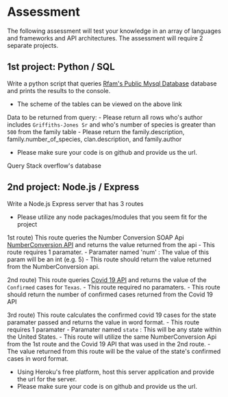 # Assessment

The following assessment will test your knowledge in an array of languages and frameworks and API architectures.
The assessment will require 2 separate projects.

## 1st project: Python / SQL

Write a python script that queries [Rfam's Public Mysql Database](https://docs.rfam.org/en/latest/database.html) database and prints the results to the console.

- The scheme of the tables can be viewed on the above link

Data to be returned from query:
    - Please return all rows who's author includes `Griffiths-Jones Sr` and who's number of species is greater than `500` from the family table
    - Please return the family.description, family.number_of_species, clan.description, and family.author 

- Please make sure your code is on github and provide us the url. 

Query Stack overflow's database

## 2nd project: Node.js / Express

Write a Node.js Express server that has 3 routes

- Please utilize any node packages/modules that you seem fit for the project

1st route) This route queries the Number Conversion SOAP Api [NumberConversion API](https://www.dataaccess.com/webservicesserver/NumberConversion.wso?op=NumberToWords) and returns the value returned from the api
    - This route requires 1 paramater.
        - Paramater named 'num' : The value of this param will be an int (e.g. 5)
    - This route should return the value returned from the NumberConversion api.

2nd route) This route queries [Covid 19 API](https://github.com/M-Media-Group/Covid-19-API) and returns the value of the `Confirmed` cases for `Texas`.
    - This route required no paramaters.
    - This route should return the number of confirmed cases returned from the Covid 19 API

3rd route) This route calculates the confirmed covid 19 cases for the state paramater passed and returns the value in word format.
    - This route requires 1 paramater
        - Paramater named `state` : This will be any state within the United States.
    - This route will utilize the same NumberConversion Api from the 1st route and the Covid 19 API that was used in the 2nd route.
    - The value returned from this route will be the value of the state's confirmed cases in word format. 

- Using Heroku's free platform, host this server application and provide the url for the server.
- Please make sure your code is on github and provide us the url.
